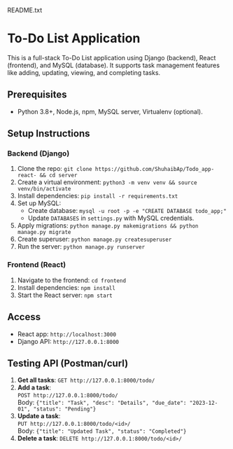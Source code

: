 README.txt

# To-Do List Application

This is a full-stack To-Do List application using Django (backend), React (frontend), and MySQL (database). It supports task management features like adding, updating, viewing, and completing tasks.

## Prerequisites
- Python 3.8+, Node.js, npm, MySQL server, Virtualenv (optional).

## Setup Instructions

### Backend (Django)
1. Clone the repo: `git clone https://github.com/ShuhaibAp/Todo_app-react- && cd server`
2. Create a virtual environment: `python3 -m venv venv && source venv/bin/activate`
3. Install dependencies: `pip install -r requirements.txt`
4. Set up MySQL:
   - Create database: `mysql -u root -p -e "CREATE DATABASE todo_app;"`
   - Update `DATABASES` in `settings.py` with MySQL credentials.
5. Apply migrations: `python manage.py makemigrations && python manage.py migrate`
6. Create superuser: `python manage.py createsuperuser`
7. Run the server: `python manage.py runserver`

### Frontend (React)
1. Navigate to the frontend: `cd frontend`
2. Install dependencies: `npm install`
3. Start the React server: `npm start`

## Access
- React app: `http://localhost:3000`
- Django API: `http://127.0.0.1:8000`

## Testing API (Postman/curl)
1. **Get all tasks**: `GET http://127.0.0.1:8000/todo/`
2. **Add a task**:  
   `POST http://127.0.0.1:8000/todo/`  
   Body: `{"title": "Task", "desc": "Details", "due_date": "2023-12-01", "status": "Pending"}`
3. **Update a task**:  
   `PUT http://127.0.0.1:8000/todo/<id>/`  
   Body: `{"title": "Updated Task", "status": "Completed"}`
4. **Delete a task**: `DELETE http://127.0.0.1:8000/todo/<id>/`
